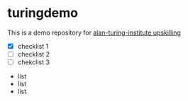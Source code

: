 # turingdemo
This is a demo repository for [alan-turing-institute upskilling](https://github.com/alan-turing-institute/)
- [x] checklist 1
- [ ] checklist 2
- [ ] chekclist 3
- list
- list
- list

